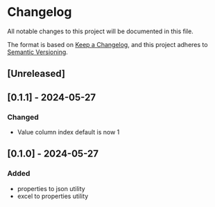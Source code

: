 # Changelog

All notable changes to this project will be documented in this file.

The format is based on [Keep a Changelog](https://keepachangelog.com/en/1.1.0/),
and this project adheres to [Semantic Versioning](https://semver.org/spec/v2.0.0.html).

## [Unreleased]

## [0.1.1] - 2024-05-27

### Changed

- Value column index default is now 1

## [0.1.0] - 2024-05-27

### Added

- properties to json utility
- excel to properties utility
